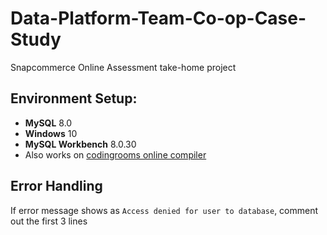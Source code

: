 # Data-Platform-Team-Co-op-Case-Study
Snapcommerce Online Assessment take-home project

## Environment Setup:
- **MySQL** 8.0
- **Windows** 10
- **MySQL Workbench** 8.0.30
- Also works on [codingrooms online compiler](https://app.codingrooms.com/w/Lxya30rB9Clk)

## Error Handling
If error message shows as `Access denied for user to database`, comment out the first 3 lines
